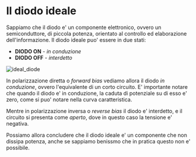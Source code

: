 # Il diodo ideale  

Sappiamo che il diodo e' un componente elettronico, ovvero un semiconduttore, di piccola potenza, orientato al controllo ed elaborazione dell'informazione. Il diodo ideale puo' essere in due stati:

* **DIODO ON** - *in conduzione*
* **DIODO OFF** - *interdetto*

![ideal_diode](https://user-images.githubusercontent.com/7195133/233193230-eba2bec1-60ad-4861-b4bb-c9356fdf756d.jpg)

In polarizzazione diretta o *forward bias* vediamo allora il diodo *in conduzione*, ovvero l'equivalente di un corto circuito. E' importante notare che quando il diodo e' in conduzione, la caduta di potenziale su di esso e' zero, come si puo' notare nella curva caratteristica.  

Mentre in polarizzazione inversa o *reverse bias* il diodo e' interdetto, e il circuito si presenta come *aperto*, dove in questo caso la tensione e' negativa.  

Possiamo allora concludere che il diodo ideale e' un componente che non dissipa potenza, anche se sappiamo benissmo che in pratica questo non e' possibile.  

